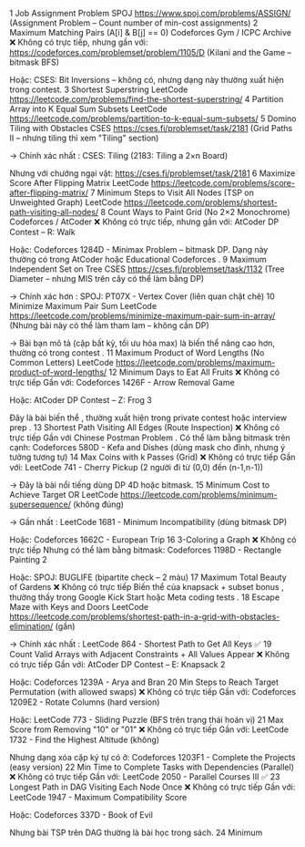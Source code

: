 1
Job Assignment Problem
SPOJ
https://www.spoj.com/problems/ASSIGN/
(Assignment Problem – Count number of min-cost assignments)
2
Maximum Matching Pairs (A[i] & B[j] == 0)
Codeforces Gym / ICPC Archive
❌ Không có trực tiếp, nhưng gần với:
https://codeforces.com/problemset/problem/1105/D
(Kilani and the Game – bitmask BFS)

Hoặc:
CSES: Bit Inversions
– không có, nhưng dạng này thường xuất hiện trong contest.
3
Shortest Superstring
LeetCode
https://leetcode.com/problems/find-the-shortest-superstring/
4
Partition Array into K Equal Sum Subsets
LeetCode
https://leetcode.com/problems/partition-to-k-equal-sum-subsets/
5
Domino Tiling with Obstacles
CSES
https://cses.fi/problemset/task/2181
(Grid Paths II – nhưng tiling thì xem "Tiling" section)

→
Chính xác nhất
:
CSES: Tiling
(2183: Tiling a 2×n Board)

Nhưng với chướng ngại vật:
https://cses.fi/problemset/task/2181
6
Maximize Score After Flipping Matrix
LeetCode
https://leetcode.com/problems/score-after-flipping-matrix/
7
Minimum Steps to Visit All Nodes (TSP on Unweighted Graph)
LeetCode
https://leetcode.com/problems/shortest-path-visiting-all-nodes/
8
Count Ways to Paint Grid (No 2×2 Monochrome)
Codeforces / AtCoder
❌ Không có trực tiếp, nhưng gần với:
AtCoder DP Contest – R: Walk

Hoặc:
Codeforces 1284D - Minimax Problem
– bitmask DP.
Dạng này thường có trong
AtCoder
hoặc
Educational Codeforces
.
9
Maximum Independent Set on Tree
CSES
https://cses.fi/problemset/task/1132
(Tree Diameter – nhưng MIS trên cây có thể làm bằng DP)

→
Chính xác hơn
:
SPOJ: PT07X - Vertex Cover
(liên quan chặt chẽ)
10
Minimize Maximum Pair Sum
LeetCode
https://leetcode.com/problems/minimize-maximum-pair-sum-in-array/
(Nhưng bài này có thể làm tham lam – không cần DP)

→ Bài bạn mô tả (cặp bất kỳ, tối ưu hóa max) là biến thể nâng cao hơn, thường có trong
contest
.
11
Maximum Product of Word Lengths (No Common Letters)
LeetCode
https://leetcode.com/problems/maximum-product-of-word-lengths/
12
Minimum Days to Eat All Fruits
❌ Không có trực tiếp
Gần với:
Codeforces 1426F - Arrow Removal Game

Hoặc:
AtCoder DP Contest – Z: Frog 3

Đây là bài
biến thể
, thường xuất hiện trong
private contest
hoặc
interview prep
.
13
Shortest Path Visiting All Edges (Route Inspection)
❌ Không có trực tiếp
Gần với
Chinese Postman Problem
.
Có thể làm bằng bitmask trên cạnh:
Codeforces 580D - Kefa and Dishes
(dùng mask cho đỉnh, nhưng ý tưởng tương tự)
14
Max Coins with k Passes (Grid)
❌ Không có trực tiếp
Gần với:
LeetCode 741 - Cherry Pickup
(2 người đi từ (0,0) đến (n-1,n-1))

→ Đây là bài nổi tiếng dùng DP 4D hoặc bitmask.
15
Minimum Cost to Achieve Target OR
LeetCode
https://leetcode.com/problems/minimum-supersequence/
(không đúng)

→
Gần nhất
:
LeetCode 1681 - Minimum Incompatibility
(dùng bitmask DP)

Hoặc:
Codeforces 1662C - European Trip
16
3-Coloring a Graph
❌ Không có trực tiếp
Nhưng có thể làm bằng bitmask:
Codeforces 1198D - Rectangle Painting 2

Hoặc:
SPOJ: BUGLIFE
(bipartite check – 2 màu)
17
Maximum Total Beauty of Gardens
❌ Không có trực tiếp
Biến thể của
knapsack + subset bonus
, thường thấy trong
Google Kick Start
hoặc
Meta coding tests
.
18
Escape Maze with Keys and Doors
LeetCode
https://leetcode.com/problems/shortest-path-in-a-grid-with-obstacles-elimination/
(gần)

→
Chính xác nhất
:
LeetCode 864 - Shortest Path to Get All Keys
✅
19
Count Valid Arrays with Adjacent Constraints + All Values Appear
❌ Không có trực tiếp
Gần với:
AtCoder DP Contest – E: Knapsack 2

Hoặc:
Codeforces 1239A - Arya and Bran
20
Min Steps to Reach Target Permutation (with allowed swaps)
❌ Không có trực tiếp
Gần với:
Codeforces 1209E2 - Rotate Columns (hard version)

Hoặc:
LeetCode 773 - Sliding Puzzle
(BFS trên trạng thái hoán vị)
21
Max Score from Removing "10" or "01"
❌ Không có trực tiếp
Gần với:
LeetCode 1732 - Find the Highest Altitude
(không)

Nhưng dạng
xóa cặp ký tự
có ở:
Codeforces 1203F1 - Complete the Projects (easy version)
22
Min Time to Complete Tasks with Dependencies (Parallel)
❌ Không có trực tiếp
Gần với:
LeetCode 2050 - Parallel Courses III
✅
23
Longest Path in DAG Visiting Each Node Once
❌ Không có trực tiếp
Gần với:
LeetCode 1947 - Maximum Compatibility Score

Hoặc:
Codeforces 337D - Book of Evil

Nhưng bài
TSP trên DAG
thường là bài học trong sách.
24
Minimum
